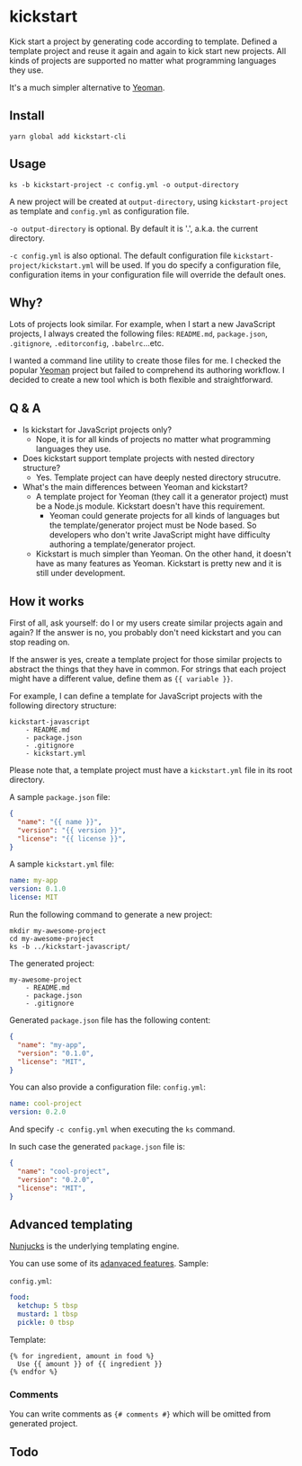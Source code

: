 # kickstart

Kick start a project by generating code according to template. Defined a template project and reuse it again and again to kick start new projects. All kinds of projects are supported no matter what programming languages they use.

It's a much simpler alternative to [Yeoman](http://yeoman.io/).


## Install

```
yarn global add kickstart-cli
```


## Usage

```
ks -b kickstart-project -c config.yml -o output-directory
```

A new project will be created at `output-directory`, using `kickstart-project` as template and `config.yml` as configuration file.

`-o output-directory` is optional. By default it is '.', a.k.a. the current directory.

`-c config.yml` is also optional. The default configuration file `kickstart-project/kickstart.yml` will be used. If you do specify a configuration file, configuration items in your configuration file will override the default ones.


## Why?

Lots of projects look similar. For example, when I start a new JavaScript projects, I always created the following files: `README.md`, `package.json`, `.gitignore`, `.editorconfig`, `.babelrc`...etc.

I wanted a command line utility to create those files for me. I checked the popular [Yeoman](http://yeoman.io/) project but failed to comprehend its authoring workflow. I decided to create a new tool which is both flexible and straightforward.


## Q & A

- Is kickstart for JavaScript projects only?
    - Nope, it is for all kinds of projects no matter what programming languages they use.
- Does kickstart support template projects with nested directory structure?
    - Yes. Template project can have deeply nested directory strucutre.
- What's the main differences between Yeoman and kickstart?
    - A template project for Yeoman (they call it a generator project) must be a Node.js module. Kickstart doesn't have this requirement.
        - Yeoman could generate projects for all kinds of languages but the template/generator project must be Node based. So developers who don't write JavaScript might have difficulty authoring a template/generator project.
    - Kickstart is much simpler than Yeoman. On the other hand, it doesn't have as many features as Yeoman. Kickstart is pretty new and it is still under development.


## How it works

First of all, ask yourself: do I or my users create similar projects again and again? If the answer is no, you probably don't need kickstart and you can stop reading on.

If the answer is yes, create a template project for those similar projects to abstract the things that they have in common. For strings that each project might have a different value, define them as `{{ variable }}`.

For example, I can define a template for JavaScript projects with the following directory structure:

```
kickstart-javascript
    - README.md
    - package.json
    - .gitignore
    - kickstart.yml
```

Please note that, a template project must have a `kickstart.yml` file in its root directory.

A sample `package.json` file:

```json
{
  "name": "{{ name }}",
  "version": "{{ version }}",
  "license": "{{ license }}",
}
```

A sample `kickstart.yml` file:

```yml
name: my-app
version: 0.1.0
license: MIT
```

Run the following command to generate a new project:

```
mkdir my-awesome-project
cd my-awesome-project
ks -b ../kickstart-javascript/
```

The generated project:

```
my-awesome-project
    - README.md
    - package.json
    - .gitignore
```

Generated `package.json` file has the following content:

```json
{
  "name": "my-app",
  "version": "0.1.0",
  "license": "MIT",
}
```

You can also provide a configuration file: `config.yml`:

```yml
name: cool-project
version: 0.2.0
```

And specify `-c config.yml` when executing the `ks` command.

In such case the generated `package.json` file is:

```json
{
  "name": "cool-project",
  "version": "0.2.0",
  "license": "MIT",
}
```


## Advanced templating

[Nunjucks](https://github.com/mozilla/nunjucks) is the underlying templating engine.

You can use some of its [adanvaced features](https://mozilla.github.io/nunjucks/templating.html). Sample:

`config.yml`:

```yml
food:
  ketchup: 5 tbsp
  mustard: 1 tbsp
  pickle: 0 tbsp
```

Template:

```
{% for ingredient, amount in food %}
  Use {{ amount }} of {{ ingredient }}
{% endfor %}
```


### Comments

You can write comments as `{# comments #}` which will be omitted from generated project.


## Todo
